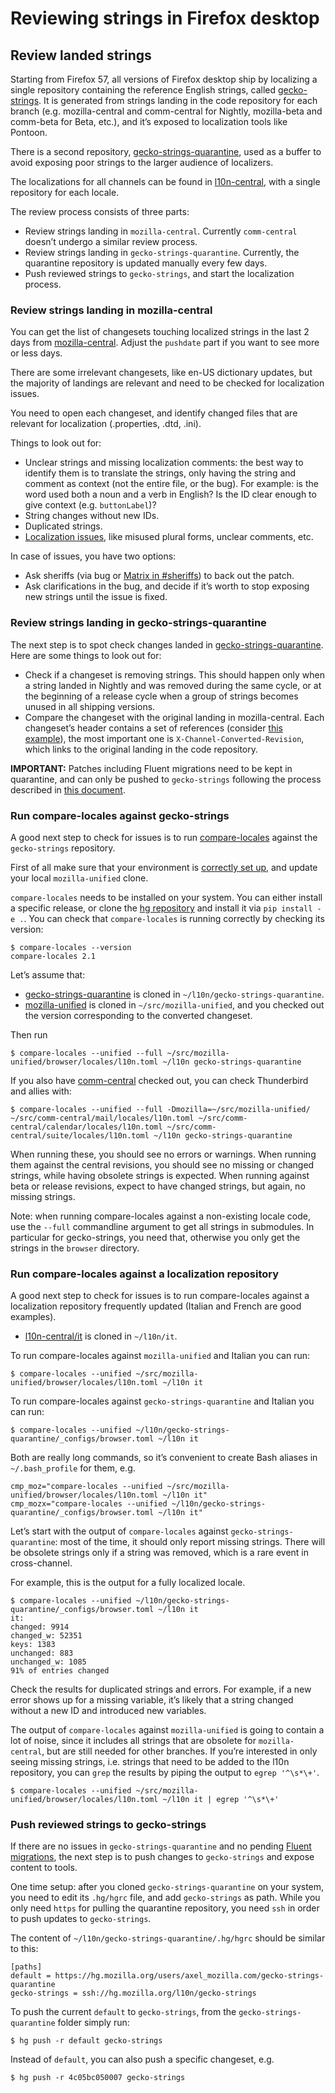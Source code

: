 # Reviewing strings in Firefox desktop

<!-- toc -->

## Review landed strings

Starting from Firefox 57, all versions of Firefox desktop ship by localizing a single repository containing the reference English strings, called [gecko-strings](https://hg.mozilla.org/l10n/gecko-strings). It is generated from strings landing in the code repository for each branch (e.g. mozilla-central and comm-central for Nightly, mozilla-beta and comm-beta for Beta, etc.), and it’s exposed to localization tools like Pontoon.

There is a second repository, [gecko-strings-quarantine](https://hg.mozilla.org/users/axel_mozilla.com/gecko-strings-quarantine), used as a buffer to avoid exposing poor strings to the larger audience of localizers.

The localizations for all channels can be found in [l10n-central](https://hg.mozilla.org/l10n-central/), with a single repository for each locale.

The review process consists of three parts:
* Review strings landing in `mozilla-central`. Currently `comm-central` doesn’t undergo a similar review process.
* Review strings landing in `gecko-strings-quarantine`. Currently, the quarantine repository is updated manually every few days.
* Push reviewed strings to `gecko-strings`, and start the localization process.

### Review strings landing in mozilla-central

You can get the list of changesets touching localized strings in the last 2 days from [mozilla-central](https://hg.mozilla.org/mozilla-central/log?rev=keyword("locales/en-US")+and+pushdate("-2")). Adjust the `pushdate` part if you want to see more or less days.

There are some irrelevant changesets, like en-US dictionary updates, but the majority of landings are relevant and need to be checked for localization issues.

You need to open each changeset, and identify changed files that are relevant for localization (.properties, .dtd, .ini).

Things to look out for:
* Unclear strings and missing localization comments: the best way to identify them is to translate the strings, only having the string and comment as context (not the entire file, or the bug). For example: is the word used both a noun and a verb in English? Is the ID clear enough to give context (e.g. `buttonLabel`)?
* String changes without new IDs.
* Duplicated strings.
* [Localization issues](https://developer.mozilla.org/en-US/docs/Mozilla/Localization/Localization_content_best_practices), like misused plural forms, unclear comments, etc.

In case of issues, you have two options:
* Ask sheriffs (via bug or [Matrix in #sheriffs](https://chat.mozilla.org/#/room/#sheriffs:mozilla.org)) to back out the patch.
* Ask clarifications in the bug, and decide if it’s worth to stop exposing new strings until the issue is fixed.

### Review strings landing in gecko-strings-quarantine

The next step is to spot check changes landed in [gecko-strings-quarantine](https://hg.mozilla.org/l10n/gecko-strings-quarantine/shortlog). Here are some things to look out for:
* Check if a changeset is removing strings. This should happen only when a string landed in Nightly and was removed during the same cycle, or at the beginning of a release cycle when a group of strings becomes unused in all shipping versions.
* Compare the changeset with the original landing in mozilla-central. Each changeset’s header contains a set of references (consider [this example](https://hg.mozilla.org/l10n/gecko-strings-quarantine/rev/9c9e89dd4fd5)), the most important one is `X-Channel-Converted-Revision`, which links to the original landing in the code repository.

**IMPORTANT:** Patches including Fluent migrations need to be kept in quarantine, and can only be pushed to `gecko-strings` following the process described in [this document](../firefox_desktop/fluent_migrations.md).

### Run compare-locales against gecko-strings

A good next step to check for issues is to run [compare-locales](https://pypi.org/project/compare-locales/) against the `gecko-strings` repository.

First of all make sure that your environment is [correctly set up](../../tools/mercurial/setting_mercurial_environment.md), and update your local `mozilla-unified` clone.

`compare-locales` needs to be installed on your system. You can either install a specific release, or clone the [hg repository](https://hg.mozilla.org/l10n/compare-locales/) and install it via `pip install -e .`. You can check that `compare-locales` is running correctly by checking its version:

```
$ compare-locales --version
compare-locales 2.1
```

Let’s assume that:
* [gecko-strings-quarantine](https://hg.mozilla.org/users/axel_mozilla.com/gecko-strings-quarantine) is cloned in `~/l10n/gecko-strings-quarantine`.
* [mozilla-unified](https://hg.mozilla.org/mozilla-unified) is cloned in `~/src/mozilla-unified`, and you checked out the version corresponding to the converted changeset.

Then run

```
$ compare-locales --unified --full ~/src/mozilla-unified/browser/locales/l10n.toml ~/l10n gecko-strings-quarantine
```

If you also have [comm-central](https://hg.mozilla.org/comm-central) checked out, you can check Thunderbird and allies with:

```
$ compare-locales --unified --full -Dmozilla=~/src/mozilla-unified/ ~/src/comm-central/mail/locales/l10n.toml ~/src/comm-central/calendar/locales/l10n.toml ~/src/comm-central/suite/locales/l10n.toml ~/l10n gecko-strings-quarantine
```

When running these, you should see no errors or warnings. When running them against the central revisions, you should see no missing or changed strings, while having obsolete strings is expected. When running against beta or release revisions, expect to have changed strings, but again, no missing strings.

Note: when running compare-locales against a non-existing locale code, use the `--full` commandline argument to get all strings in submodules. In particular for gecko-strings, you need that, otherwise you only get the strings in the `browser` directory.

### Run compare-locales against a localization repository

A good next step to check for issues is to run compare-locales against a localization repository frequently updated (Italian and French are good examples).
* [l10n-central/it](https://hg.mozilla.org/l10n-central/it) is cloned in `~/l10n/it`.

To run compare-locales against `mozilla-unified` and Italian you can run:

```
$ compare-locales --unified ~/src/mozilla-unified/browser/locales/l10n.toml ~/l10n it
```

To run compare-locales against `gecko-strings-quarantine` and Italian you can run:

```
$ compare-locales --unified ~/l10n/gecko-strings-quarantine/_configs/browser.toml ~/l10n it
```

Both are really long commands, so it’s convenient to create Bash aliases in `~/.bash_profile` for them, e.g.

```
cmp_moz="compare-locales --unified ~/src/mozilla-unified/browser/locales/l10n.toml ~/l10n it"
cmp_mozx="compare-locales --unified ~/l10n/gecko-strings-quarantine/_configs/browser.toml ~/l10n it"
```

Let’s start with the output of `compare-locales` against `gecko-strings-quarantine`: most of the time, it should only report missing strings. There will be obsolete strings only if a string was removed, which is a rare event in cross-channel.

For example, this is the output for a fully localized locale.

```
$ compare-locales --unified ~/l10n/gecko-strings-quarantine/_configs/browser.toml ~/l10n it
it:
changed: 9914
changed_w: 52351
keys: 1383
unchanged: 883
unchanged_w: 1085
91% of entries changed
```

Check the results for duplicated strings and errors. For example, if a new error shows up for a missing variable, it’s likely that a string changed without a new ID and introduced new variables.

The output of `compare-locales` against `mozilla-unified` is going to contain a lot of noise, since it includes all strings that are obsolete for `mozilla-central`, but are still needed for other branches. If you’re interested in only seeing missing strings, i.e. strings that need to be added to the l10n repository, you can `grep` the results by piping the output to `egrep '^\s*\+'`.

```
$ compare-locales --unified ~/src/mozilla-unified/browser/locales/l10n.toml ~/l10n it | egrep '^\s*\+'
```

### Push reviewed strings to gecko-strings

If there are no issues in `gecko-strings-quarantine` and no pending [Fluent migrations](../firefox_desktop/fluent_migrations.md), the next step is to push changes to `gecko-strings` and expose content to tools.

One time setup: after you cloned `gecko-strings-quarantine` on your system, you need to edit its `.hg/hgrc` file, and add `gecko-strings` as path. While you only need `https` for pulling the quarantine repository, you need `ssh` in order to push updates to `gecko-strings`.

The content of `~/l10n/gecko-strings-quarantine/.hg/hgrc` should be similar to this:

```
[paths]
default = https://hg.mozilla.org/users/axel_mozilla.com/gecko-strings-quarantine
gecko-strings = ssh://hg.mozilla.org/l10n/gecko-strings
```

To push the current `default` to `gecko-strings`, from the `gecko-strings-quarantine` folder simply run:

```
$ hg push -r default gecko-strings
```

Instead of `default`, you can also push a specific changeset, e.g.

```
$ hg push -r 4c05bc050007 gecko-strings
```
